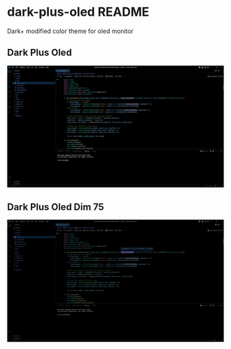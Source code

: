 # dark-plus-oled README

Dark+ modified color theme for oled monitor

## Dark Plus Oled
![Dark Plus Oled](100.png)


## Dark Plus Oled Dim 75
![Dark Plus Oled Dim 75](75.png) 


